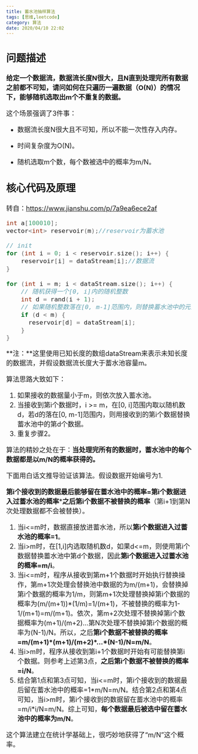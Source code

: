 ```yaml
---
title: 蓄水池抽样算法
tags: [思维,leetcode]
category: 算法
date: 2020/04/10 22:02
---
```


<font size=4>

## 问题描述

**给定一个数据流，数据流长度N很大，且N直到处理完所有数据之前都不可知，请问如何在只遍历一遍数据（O(N)）的情况下，能够随机选取出m个不重复的数据。**

这个场景强调了3件事：

- 数据流长度N很大且不可知，所以不能一次性存入内存。

- 时间复杂度为O(N)。

- 随机选取m个数，每个数被选中的概率为m/N。

## 核心代码及原理

转自：https://www.jianshu.com/p/7a9ea6ece2af

```c++
int a[100010];
vector<int> reservoir(m);//reservoir为蓄水池

// init
for (int i = 0; i < reservoir.size(); i++) {
    reservoir[i] = dataStream[i];//数据流
}

for (int i = m; i < dataStream.size(); i++) {
    // 随机获得一个[0, i]内的随机整数
    int d = rand(i + 1);
    // 如果随机整数落在[0, m-1]范围内，则替换蓄水池中的元素
    if (d < m) {
      reservoir[d] = dataStream[i];
    }
}
```

**注：**这里使用已知长度的数组dataStream来表示未知长度的数据流，并假设数据流长度大于蓄水池容量m。

算法思路大致如下：

1. 如果接收的数据量小于m，则依次放入蓄水池。
2. 当接收到第i个数据时，i >= m，在[0, i]范围内取以随机数d，若d的落在[0, m-1]范围内，则用接收到的第i个数据替换蓄水池中的第d个数据。
3. 重复步骤2。

算法的精妙之处在于：**当处理完所有的数据时，蓄水池中的每个数据都是以m/N的概率获得的。**

下面用白话文推导验证该算法。假设数据开始编号为1.

**第i个接收到的数据最后能够留在蓄水池中的概率=第i个数据进入过蓄水池的概率*****之后第i个数据不被替换的概率**（第i+1到第N次处理数据都不会被替换）。

1. 当i<=m时，数据直接放进蓄水池，所以**第i个数据进入过蓄水池的概率=1**。
2. 当i>m时，在[1,i]内选取随机数d，如果d<=m，则使用第i个数据替换蓄水池中第d个数据，因此**第i个数据进入过蓄水池的概率=m/i**。
3. 当i<=m时，程序从接收到第m+1个数据时开始执行替换操作，第m+1次处理会替换池中数据的为m/(m+1)，会替换掉第i个数据的概率为1/m，则第m+1次处理替换掉第i个数据的概率为(m/(m+1))*(1/m)=1/(m+1)，不被替换的概率为1-1/(m+1)=m/(m+1)。依次，第m+2次处理不替换掉第i个数据概率为(m+1)/(m+2)...第N次处理不替换掉第i个数据的概率为(N-1)/N。所以，之后**第i个数据不被替换的概率=m/(m+1)\*(m+1)/(m+2)\*...\*(N-1)/N=m/N**。
4. 当i>m时，程序从接收到第i+1个数据时开始有可能替换第i个数据。则参考上述第3点，**之后第i个数据不被替换的概率=i/N**。
5. 结合第1点和第3点可知，当i<=m时，第i个接收到的数据最后留在蓄水池中的概率=1\*m/N=m/N。结合第2点和第4点可知，当i>m时，第i个接收到的数据留在蓄水池中的概率=m/i*i/N=m/N。综上可知，**每个数据最后被选中留在蓄水池中的概率为m/N**。

这个算法建立在统计学基础上，很巧妙地获得了“m/N”这个概率。